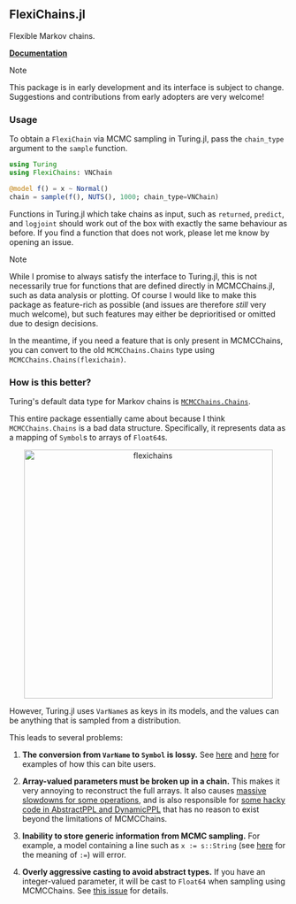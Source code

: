 ## FlexiChains.jl

Flexible Markov chains.

[**Documentation**](http://pysm.dev/FlexiChains.jl/)

> [!NOTE]
> This package is in early development and its interface is subject to change. Suggestions and contributions from early adopters are very welcome!

### Usage

To obtain a `FlexiChain` via MCMC sampling in Turing.jl, pass the `chain_type` argument to the `sample` function.

```julia
using Turing
using FlexiChains: VNChain

@model f() = x ~ Normal()
chain = sample(f(), NUTS(), 1000; chain_type=VNChain)
```

Functions in Turing.jl which take chains as input, such as `returned`, `predict`, and `logjoint` should work out of the box with exactly the same behaviour as before.
If you find a function that does not work, please let me know by opening an issue.

> [!NOTE]
> While I promise to always satisfy the interface to Turing.jl, this is not necessarily true for functions that are defined directly in MCMCChains.jl, such as data analysis or plotting. Of course I would like to make this package as feature-rich as possible (and issues are therefore *still* very much welcome), but such features may either be deprioritised or omitted due to design decisions.
>
> In the meantime, if you need a feature that is only present in MCMCChains, you can convert to the old `MCMCChains.Chains` type using `MCMCChains.Chains(flexichain)`.

### How is this better?

Turing's default data type for Markov chains is [`MCMCChains.Chains`](https://turinglang.org/MCMCChains.jl/stable/).

This entire package essentially came about because I think `MCMCChains.Chains` is a bad data structure.
Specifically, it represents data as a mapping of `Symbol`s to arrays of `Float64`s.

<div align="center">
<img width="450" alt="flexichains" src="https://github.com/user-attachments/assets/4101f2e9-d61d-4e02-bb57-e0bf5ec11e31" />
</div>

However, Turing.jl uses `VarName`s as keys in its models, and the values can be anything that is sampled from a distribution.

This leads to several problems:

1. **The conversion from `VarName` to `Symbol` is lossy.** See [here](https://github.com/TuringLang/MCMCChains.jl/issues/469) and [here](https://github.com/TuringLang/MCMCChains.jl/issues/470) for examples of how this can bite users.

1. **Array-valued parameters must be broken up in a chain.** This makes it very annoying to reconstruct the full arrays. It also causes [massive slowdowns for some operations](https://github.com/TuringLang/DynamicPPL.jl/issues/1019), and is also responsible for [some hacky code in AbstractPPL and DynamicPPL](https://github.com/TuringLang/AbstractPPL.jl/pull/125) that has no reason to exist beyond the limitations of MCMCChains.

1. **Inability to store generic information from MCMC sampling.** For example, a model containing a line such as `x := s::String` (see [here](https://turinglang.org/docs/usage/tracking-extra-quantities/) for the meaning of `:=`) will error.

1. **Overly aggressive casting to avoid abstract types.** If you have an integer-valued parameter, it will be cast to `Float64` when sampling using MCMCChains. See [this issue](https://github.com/TuringLang/Turing.jl/issues/2666) for details.
